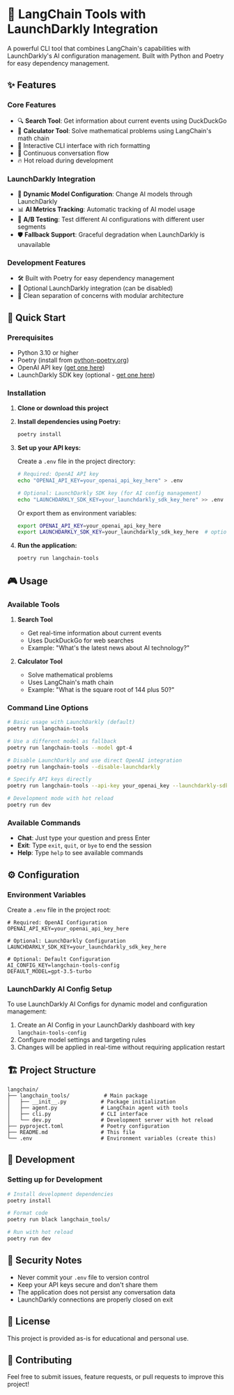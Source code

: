 # 🤖 LangChain Tools with LaunchDarkly Integration

A powerful CLI tool that combines LangChain's capabilities with LaunchDarkly's AI configuration management. Built with Python and Poetry for easy dependency management.

## ✨ Features

### Core Features
- 🔍 **Search Tool**: Get information about current events using DuckDuckGo
- 🧮 **Calculator Tool**: Solve mathematical problems using LangChain's math chain
- 💬 Interactive CLI interface with rich formatting
- 🔄 Continuous conversation flow
- 🔥 Hot reload during development

### LaunchDarkly Integration
- 🎯 **Dynamic Model Configuration**: Change AI models through LaunchDarkly
- 📊 **AI Metrics Tracking**: Automatic tracking of AI model usage
- 🧪 **A/B Testing**: Test different AI configurations with different user segments
- 🛡️ **Fallback Support**: Graceful degradation when LaunchDarkly is unavailable

### Development Features
- 🛠️ Built with Poetry for easy dependency management
- 🔌 Optional LaunchDarkly integration (can be disabled)
- 🎪 Clean separation of concerns with modular architecture

## 🚀 Quick Start

### Prerequisites

- Python 3.10 or higher
- Poetry (install from [python-poetry.org](https://python-poetry.org/docs/#installation))
- OpenAI API key ([get one here](https://platform.openai.com/api-keys))
- LaunchDarkly SDK key (optional - [get one here](https://app.launchdarkly.com/settings/projects))

### Installation

1. **Clone or download this project**

2. **Install dependencies using Poetry:**
   ```bash
   poetry install
   ```

3. **Set up your API keys:**
   
   Create a `.env` file in the project directory:
   ```bash
   # Required: OpenAI API key
   echo "OPENAI_API_KEY=your_openai_api_key_here" > .env
   
   # Optional: LaunchDarkly SDK key (for AI config management)
   echo "LAUNCHDARKLY_SDK_KEY=your_launchdarkly_sdk_key_here" >> .env
   ```
   
   Or export them as environment variables:
   ```bash
   export OPENAI_API_KEY=your_openai_api_key_here
   export LAUNCHDARKLY_SDK_KEY=your_launchdarkly_sdk_key_here  # optional
   ```

4. **Run the application:**
   ```bash
   poetry run langchain-tools
   ```

## 🎮 Usage

### Available Tools

1. **Search Tool**
   - Get real-time information about current events
   - Uses DuckDuckGo for web searches
   - Example: "What's the latest news about AI technology?"

2. **Calculator Tool**
   - Solve mathematical problems
   - Uses LangChain's math chain
   - Example: "What is the square root of 144 plus 50?"

### Command Line Options

```bash
# Basic usage with LaunchDarkly (default)
poetry run langchain-tools

# Use a different model as fallback
poetry run langchain-tools --model gpt-4

# Disable LaunchDarkly and use direct OpenAI integration
poetry run langchain-tools --disable-launchdarkly

# Specify API keys directly
poetry run langchain-tools --api-key your_openai_key --launchdarkly-sdk-key your_ld_key

# Development mode with hot reload
poetry run dev
```

### Available Commands

- **Chat**: Just type your question and press Enter
- **Exit**: Type `exit`, `quit`, or `bye` to end the session
- **Help**: Type `help` to see available commands

## ⚙️ Configuration

### Environment Variables

Create a `.env` file in the project root:

```env
# Required: OpenAI Configuration
OPENAI_API_KEY=your_openai_api_key_here

# Optional: LaunchDarkly Configuration  
LAUNCHDARKLY_SDK_KEY=your_launchdarkly_sdk_key_here

# Optional: Default Configuration
AI_CONFIG_KEY=langchain-tools-config
DEFAULT_MODEL=gpt-3.5-turbo
```

### LaunchDarkly AI Config Setup

To use LaunchDarkly AI Configs for dynamic model and configuration management:

1. Create an AI Config in your LaunchDarkly dashboard with key `langchain-tools-config`
2. Configure model settings and targeting rules
3. Changes will be applied in real-time without requiring application restart

## 🏗️ Project Structure

```
langchain/
├── langchain_tools/           # Main package
│   ├── __init__.py           # Package initialization
│   ├── agent.py              # LangChain agent with tools
│   ├── cli.py                # CLI interface
│   └── dev.py                # Development server with hot reload
├── pyproject.toml            # Poetry configuration
├── README.md                 # This file
└── .env                      # Environment variables (create this)
```

## 🔧 Development

### Setting up for Development

```bash
# Install development dependencies
poetry install

# Format code
poetry run black langchain_tools/

# Run with hot reload
poetry run dev
```

## 🔐 Security Notes

- Never commit your `.env` file to version control
- Keep your API keys secure and don't share them
- The application does not persist any conversation data
- LaunchDarkly connections are properly closed on exit

## 📄 License

This project is provided as-is for educational and personal use.

## 🤝 Contributing

Feel free to submit issues, feature requests, or pull requests to improve this project!